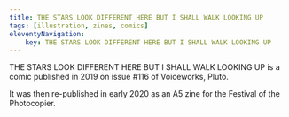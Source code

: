 ```yaml
---
title: THE STARS LOOK DIFFERENT HERE BUT I SHALL WALK LOOKING UP
tags: [illustration, zines, comics]
eleventyNavigation:
	key: THE STARS LOOK DIFFERENT HERE BUT I SHALL WALK LOOKING UP
---
```


THE STARS LOOK DIFFERENT HERE BUT I SHALL WALK LOOKING UP is a comic published in 2019 on issue #116 of Voiceworks, Pluto.

It was then re-published in early 2020 as an A5 zine for the Festival of the Photocopier.
